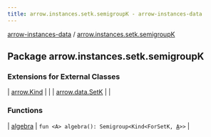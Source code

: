 ```yaml
---
title: arrow.instances.setk.semigroupK - arrow-instances-data
---
```


[arrow-instances-data](../index.html) / [arrow.instances.setk.semigroupK](./index.html)

## Package arrow.instances.setk.semigroupK

### Extensions for External Classes

| [arrow.Kind](arrow.-kind/index.html) |  |
| [arrow.data.SetK](arrow.data.-set-k/index.html) |  |

### Functions

| [algebra](algebra.html) | `fun <A> algebra(): Semigroup<Kind<ForSetK, `[`A`](algebra.html#A)`>>` |

